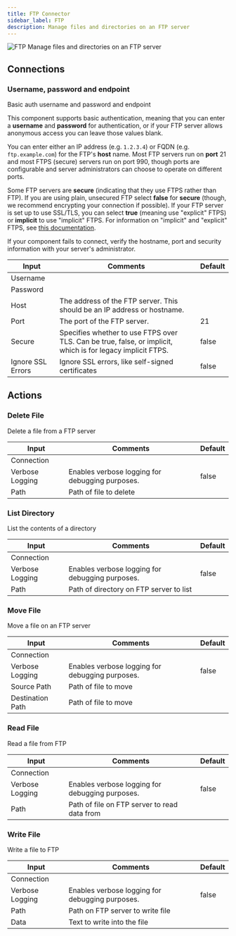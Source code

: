 ```yaml
---
title: FTP Connector
sidebar_label: FTP
description: Manage files and directories on an FTP server
---
```


![FTP](./assets/ftp.png#connector-icon)
Manage files and directories on an FTP server

## Connections

### Username, password and endpoint

Basic auth username and password and endpoint

This component supports basic authentication, meaning that you can enter a **username** and **password** for authentication, or if your FTP server allows anonymous access you can leave those values blank.

You can enter either an IP address (e.g. `1.2.3.4`) or FQDN (e.g. `ftp.example.com`) for the FTP's **host** name.
Most FTP servers run on **port** 21 and most FTPS (secure) servers run on port 990, though ports are configurable and server administrators can choose to operate on different ports.

Some FTP servers are **secure** (indicating that they use FTPS rather than FTP).
If you are using plain, unsecured FTP select **false** for **secure** (though, we recommend encrypting your connection if possible).
If your FTP server is set up to use SSL/TLS, you can select **true** (meaning use "explicit" FTPS) or **implicit** to use "implicit" FTPS.
For information on "implicit" and "explicit" FTPS, see [this documentation](https://www.ssh.com/academy/ssh/ftp/ftps).

If your component fails to connect, verify the hostname, port and security information with your server's administrator.

| Input             | Comments                                                                                                    | Default |
| ----------------- | ----------------------------------------------------------------------------------------------------------- | ------- |
| Username          |                                                                                                             |         |
| Password          |                                                                                                             |         |
| Host              | The address of the FTP server. This should be an IP address or hostname.                                    |         |
| Port              | The port of the FTP server.                                                                                 | 21      |
| Secure            | Specifies whether to use FTPS over TLS. Can be true, false, or implicit, which is for legacy implicit FTPS. | false   |
| Ignore SSL Errors | Ignore SSL errors, like self-signed certificates                                                            | false   |

## Actions

### Delete File

Delete a file from a FTP server

| Input           | Comments                                        | Default |
| --------------- | ----------------------------------------------- | ------- |
| Connection      |                                                 |         |
| Verbose Logging | Enables verbose logging for debugging purposes. | false   |
| Path            | Path of file to delete                          |         |

### List Directory

List the contents of a directory

| Input           | Comments                                        | Default |
| --------------- | ----------------------------------------------- | ------- |
| Connection      |                                                 |         |
| Verbose Logging | Enables verbose logging for debugging purposes. | false   |
| Path            | Path of directory on FTP server to list         |         |

### Move File

Move a file on an FTP server

| Input            | Comments                                        | Default |
| ---------------- | ----------------------------------------------- | ------- |
| Connection       |                                                 |         |
| Verbose Logging  | Enables verbose logging for debugging purposes. | false   |
| Source Path      | Path of file to move                            |         |
| Destination Path | Path of file to move                            |         |

### Read File

Read a file from FTP

| Input           | Comments                                        | Default |
| --------------- | ----------------------------------------------- | ------- |
| Connection      |                                                 |         |
| Verbose Logging | Enables verbose logging for debugging purposes. | false   |
| Path            | Path of file on FTP server to read data from    |         |

### Write File

Write a file to FTP

| Input           | Comments                                        | Default |
| --------------- | ----------------------------------------------- | ------- |
| Connection      |                                                 |         |
| Verbose Logging | Enables verbose logging for debugging purposes. | false   |
| Path            | Path on FTP server to write file                |         |
| Data            | Text to write into the file                     |         |
